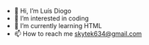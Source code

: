 - 👋 Hi, I’m Luís Diogo
- 👀 I’m interested in coding
- 🌱 I’m currently learning HTML 
- 📫 How to reach me skytek634@gmail.com

<!---
skytek1/skytek1 is a ✨ special ✨ repository because its `README.md` (this file) appears on your GitHub profile.
You can click the Preview link to take a look at your changes.
--->
